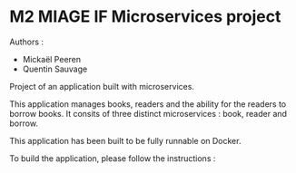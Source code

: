 # M2 MIAGE IF Microservices project

Authors :
- Mickaël Peeren
- Quentin Sauvage
    

Project of an application built with microservices.

This application manages books, readers and the ability for the readers to borrow books.
It consits of three distinct microservices : book, reader and borrow.

This application has been built to be fully runnable on Docker.

To build the application, please follow the instructions :
